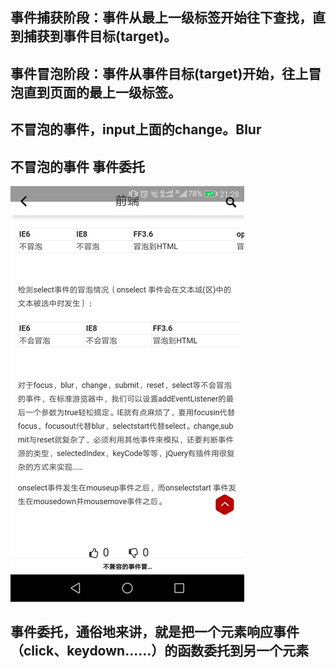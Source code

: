 ## 事件捕获阶段：事件从最上一级标签开始往下查找，直到捕获到事件目标\(target\)。

## 事件冒泡阶段：事件从事件目标\(target\)开始，往上冒泡直到页面的最上一级标签。

## 不冒泡的事件，input上面的change。Blur

## 不冒泡的事件 事件委托

![](/assets/import2.png)

## 事件委托，通俗地来讲，就是把一个元素响应事件（click、keydown......）的函数委托到另一个元素

## 



